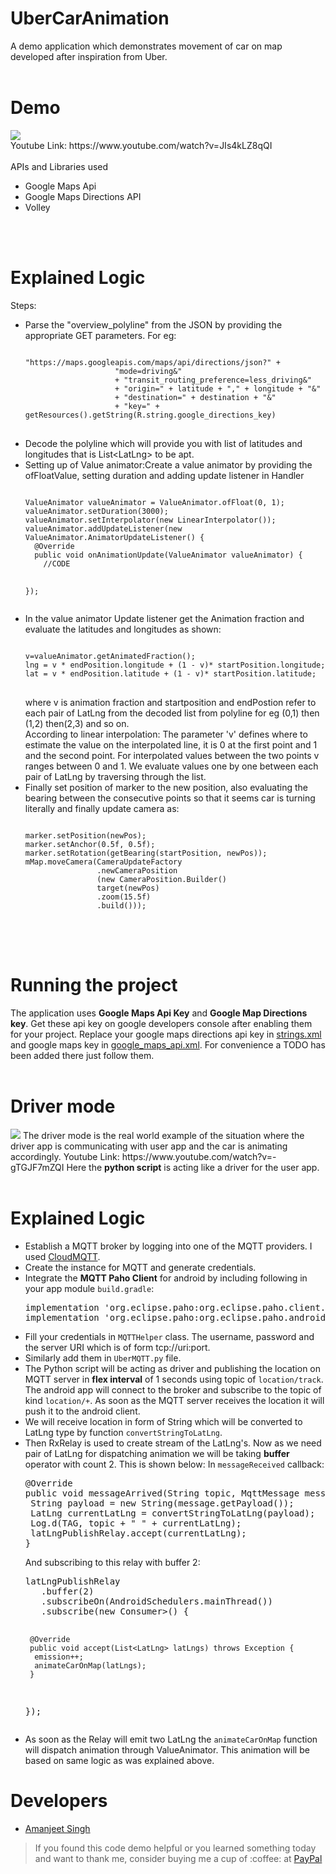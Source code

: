 # UberCarAnimation
A demo application which demonstrates movement of car on map developed after inspiration from Uber.
<br><br>
# Demo
<img src="https://user-images.githubusercontent.com/12881364/29244386-7f164cd6-7fd4-11e7-9d1a-13af7ee237ba.gif"/>
<br>
Youtube Link: https://www.youtube.com/watch?v=JIs4kLZ8qQI
<br><br>
APIs and Libraries used
<UL>
<LI>Google Maps Api</LI>
<LI>Google Maps Directions API</LI>
<LI>Volley</LI>
</UL>

<br><br>
# Explained Logic
Steps:
<UL>
<LI>Parse the "overview_polyline" from the JSON by providing the appropriate GET parameters. For eg:
<pre>
<code>
"https://maps.googleapis.com/maps/api/directions/json?" +
                    "mode=driving&"
                    + "transit_routing_preference=less_driving&"
                    + "origin=" + latitude + "," + longitude + "&"
                    + "destination=" + destination + "&"
                    + "key=" + getResources().getString(R.string.google_directions_key)
</code>
</pre>
</LI>
<LI>Decode the polyline which will provide you with list of latitudes and longitudes that is List&ltLatLng&gt to be apt.</LI>
<LI>Setting up of Value animator:Create a value animator by providing the ofFloatValue, setting duration and adding update listener in Handler
<pre>
<code>
ValueAnimator valueAnimator = ValueAnimator.ofFloat(0, 1);
valueAnimator.setDuration(3000);
valueAnimator.setInterpolator(new LinearInterpolator());
valueAnimator.addUpdateListener(new ValueAnimator.AnimatorUpdateListener() {
  @Override
  public void onAnimationUpdate(ValueAnimator valueAnimator) {
    //CODE
    
});
</code>
</pre>
</LI>
<LI>In the value animator Update listener get the Animation fraction and evaluate the latitudes and longitudes as shown:
<pre>
<code>
v=valueAnimator.getAnimatedFraction();
lng = v * endPosition.longitude + (1 - v)* startPosition.longitude;
lat = v * endPosition.latitude + (1 - v)* startPosition.latitude;
</code>
</pre>
where v is animation fraction
and startposition and endPostion refer to each pair of LatLng from the decoded list from polyline for eg (0,1) then (1,2) then(2,3)
and so on.<br>
According to linear interpolation:
The parameter 'v' defines where to estimate the value on the interpolated line, it is 0 at the first point and 1 and the second point. 
For interpolated values between the two points v ranges between 0 and 1.
We evaluate values one by one between each pair of LatLng by traversing through the list.
</LI>
<LI>
Finally  set position of marker to the new position, also evaluating the bearing between the consecutive points so that it seems car is turning literally
and finally update camera as:
<pre>
<code>
marker.setPosition(newPos);
marker.setAnchor(0.5f, 0.5f);
marker.setRotation(getBearing(startPosition, newPos));
mMap.moveCamera(CameraUpdateFactory
                .newCameraPosition
                (new CameraPosition.Builder()
                target(newPos)
                .zoom(15.5f)
                .build()));
</code>
</pre>
</LI>
</UL>


<br><br>
# Running the project
The application uses <b>Google Maps Api Key</b> and <b>Google Map Directions key</b>. Get these api key on google developers console after enabling them for your project. Replace your google maps directions api key in <a href="https://github.com/amanjeetsingh150/UberCarAnimation/blob/master/app/src/main/res/values/strings.xml">strings.xml</a> and google maps key in <a href="https://github.com/amanjeetsingh150/UberCarAnimation/blob/master/app/src/debug/res/values/google_maps_api.xml">google_maps_api.xml</a>. For convenience a TODO has been added there just follow them.
<br><br>

# Driver mode
<img src="https://user-images.githubusercontent.com/12881364/45456295-d4f0b900-b707-11e8-8067-e1adb9c98716.gif" />
The driver mode is the real world example of the situation where the driver app is communicating with user app and the car is animating accordingly.
Youtube Link: https://www.youtube.com/watch?v=-gTGJF7mZQI
Here the <b>python script</b> is acting like a driver for the user app.
<br><br>


# Explained Logic

<UL>
<LI>Establish a MQTT broker by logging into one of the MQTT providers. I used <a href="https://customer.cloudmqtt.com/login">CloudMQTT</a>.</LI>
<LI>Create the instance for MQTT and generate credentials.</LI>
<LI>Integrate the <b>MQTT Paho Client</b> for android by including following in your app module <code>build.gradle</code>:
<pre>
implementation 'org.eclipse.paho:org.eclipse.paho.client.mqttv3:1.1.0'
implementation 'org.eclipse.paho:org.eclipse.paho.android.service:1.1.1'
</pre>
</LI>
<LI>Fill your credentials in <code>MQTTHelper</code> class. The username, password and the server URI which is of form tcp://uri:port.</LI>
<LI>Similarly add them in <code>UberMQTT.py</code> file.</LI>
<LI>The Python script will be acting as driver and publishing the location on MQTT server in <b>flex interval</b> of 1 seconds using topic of <code>location/track</code>.
The android app will connect to the broker and subscribe to the topic of kind <code>location/+</code>. As soon as the MQTT server receives the location it will push it to the android client.</LI>
<LI>We will receive location in form of String which will be converted to LatLng type by function <code>convertStringToLatLng</code>.</LI>
<LI>Then RxRelay is used to create stream of the LatLng's. Now as we need pair of LatLng for dispatching animation we will be taking <b>buffer</b> operator with count 2. This is shown below:
In <code>messageReceived</code> callback:
<pre>
@Override
public void messageArrived(String topic, MqttMessage message) throws Exception {
 String payload = new String(message.getPayload());
 LatLng currentLatLng = convertStringToLatLng(payload);
 Log.d(TAG, topic + " " + currentLatLng);
 latLngPublishRelay.accept(currentLatLng);
}
</pre>
And subscribing to this relay with buffer 2:
<pre>
latLngPublishRelay
   .buffer(2)
   .subscribeOn(AndroidSchedulers.mainThread())
   .subscribe(new Consumer<List<LatLng>>() {

     @Override
     public void accept(List<LatLng> latLngs) throws Exception {
      emission++;
      animateCarOnMap(latLngs);
     }

   });
</pre>
</LI>
<LI>As soon as the Relay will emit two LatLng the <code>animateCarOnMap</code> function will dispatch animation through ValueAnimator. This animation will be based on same logic as was explained above.</LI>
</UL>

 

# Developers
<UL>
<LI><a href="https://github.com/amanjeetsingh150">Amanjeet Singh</a>
</UL>
<blockquote>
If you found this code demo helpful or you learned something today and want to thank me, consider buying me a cup of :coffee: at
<a href="https://www.paypal.me/amanjeetsingh150">PayPal</a>
</blockquote>
